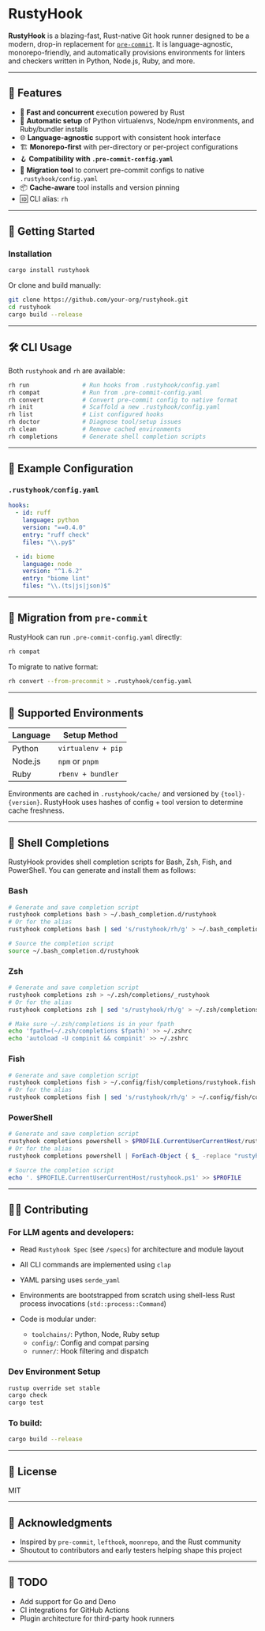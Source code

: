 # RustyHook

**RustyHook** is a blazing-fast, Rust-native Git hook runner designed to be a modern, drop-in replacement for [`pre-commit`](https://pre-commit.com/). It is language-agnostic, monorepo-friendly, and automatically provisions environments for linters and checkers written in Python, Node.js, Ruby, and more.

---

## 🔧 Features

* 🚀 **Fast and concurrent** execution powered by Rust
* 🧰 **Automatic setup** of Python virtualenvs, Node/npm environments, and Ruby/bundler installs
* 🌐 **Language-agnostic** support with consistent hook interface
* 🏗️ **Monorepo-first** with per-directory or per-project configurations
* 🪝 **Compatibility with `.pre-commit-config.yaml`**
* 🧙 **Migration tool** to convert pre-commit configs to native `.rustyhook/config.yaml`
* 📦 **Cache-aware** tool installs and version pinning
* 🆔 CLI alias: `rh`

---

## 🚀 Getting Started

### Installation

```sh
cargo install rustyhook
```

Or clone and build manually:

```sh
git clone https://github.com/your-org/rustyhook.git
cd rustyhook
cargo build --release
```

---

## 🛠 CLI Usage

Both `rustyhook` and `rh` are available:

```sh
rh run               # Run hooks from .rustyhook/config.yaml
rh compat            # Run from .pre-commit-config.yaml
rh convert           # Convert pre-commit config to native format
rh init              # Scaffold a new .rustyhook/config.yaml
rh list              # List configured hooks
rh doctor            # Diagnose tool/setup issues
rh clean             # Remove cached environments
rh completions       # Generate shell completion scripts
```

---

## 🧪 Example Configuration

### `.rustyhook/config.yaml`

```yaml
hooks:
  - id: ruff
    language: python
    version: "==0.4.0"
    entry: "ruff check"
    files: "\\.py$"

  - id: biome
    language: node
    version: "^1.6.2"
    entry: "biome lint"
    files: "\\.(ts|js|json)$"
```

---

## 🔄 Migration from `pre-commit`

RustyHook can run `.pre-commit-config.yaml` directly:

```sh
rh compat
```

To migrate to native format:

```sh
rh convert --from-precommit > .rustyhook/config.yaml
```

---

## 🧰 Supported Environments

| Language | Setup Method       |
| -------- | ------------------ |
| Python   | `virtualenv + pip` |
| Node.js  | `npm` or `pnpm`    |
| Ruby     | `rbenv + bundler`  |

Environments are cached in `.rustyhook/cache/` and versioned by `{tool}-{version}`. RustyHook uses hashes of config + tool version to determine cache freshness.

---

## 🔄 Shell Completions

RustyHook provides shell completion scripts for Bash, Zsh, Fish, and PowerShell. You can generate and install them as follows:

### Bash

```sh
# Generate and save completion script
rustyhook completions bash > ~/.bash_completion.d/rustyhook
# Or for the alias
rustyhook completions bash | sed 's/rustyhook/rh/g' > ~/.bash_completion.d/rh

# Source the completion script
source ~/.bash_completion.d/rustyhook
```

### Zsh

```sh
# Generate and save completion script
rustyhook completions zsh > ~/.zsh/completions/_rustyhook
# Or for the alias
rustyhook completions zsh | sed 's/rustyhook/rh/g' > ~/.zsh/completions/_rh

# Make sure ~/.zsh/completions is in your fpath
echo 'fpath=(~/.zsh/completions $fpath)' >> ~/.zshrc
echo 'autoload -U compinit && compinit' >> ~/.zshrc
```

### Fish

```sh
# Generate and save completion script
rustyhook completions fish > ~/.config/fish/completions/rustyhook.fish
# Or for the alias
rustyhook completions fish | sed 's/rustyhook/rh/g' > ~/.config/fish/completions/rh.fish
```

### PowerShell

```powershell
# Generate and save completion script
rustyhook completions powershell > $PROFILE.CurrentUserCurrentHost/rustyhook.ps1
# Or for the alias
rustyhook completions powershell | ForEach-Object { $_ -replace "rustyhook", "rh" } > $PROFILE.CurrentUserCurrentHost/rh.ps1

# Source the completion script
echo '. $PROFILE.CurrentUserCurrentHost/rustyhook.ps1' >> $PROFILE
```

---

## 👩‍💻 Contributing

### For LLM agents and developers:

* Read `Rustyhook Spec` (see `/specs`) for architecture and module layout
* All CLI commands are implemented using `clap`
* YAML parsing uses `serde_yaml`
* Environments are bootstrapped from scratch using shell-less Rust process invocations (`std::process::Command`)
* Code is modular under:

    * `toolchains/`: Python, Node, Ruby setup
    * `config/`: Config and compat parsing
    * `runner/`: Hook filtering and dispatch

### Dev Environment Setup

```sh
rustup override set stable
cargo check
cargo test
```

### To build:

```sh
cargo build --release
```

---

## 📜 License

MIT

---

## 🤝 Acknowledgments

* Inspired by `pre-commit`, `lefthook`, `moonrepo`, and the Rust community
* Shoutout to contributors and early testers helping shape this project

---

## 📣 TODO

* Add support for Go and Deno
* CI integrations for GitHub Actions
* Plugin architecture for third-party hook runners
